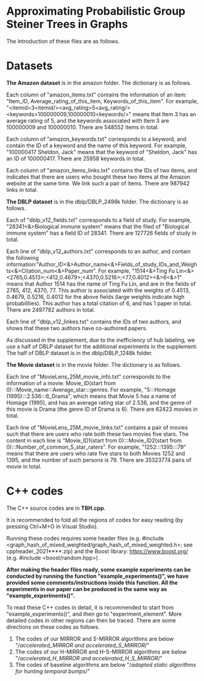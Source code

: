 # Approximating Probabilistic Group Steiner Trees in Graphs

The introduction of these files are as follows. 


# Datasets

<b>The Amazon dataset</b> is in the amazon folder. The dictionary is as follows.

Each column of "amazon_items.txt" contains the information of an item: "Item_ID, Average_rating_of_this_item, Keywords_of_this_item". For example, "\<itemid\>3\<itemid\/>\<avg_rating\>5\<avg_rating\/>\<keywords\>100000009,100000010\<keywords\/>" means that Item 3 has an average rating of 5, and the keywords associated with Item 3 are 100000009 and 100000010. There are 548552 items in total.

Each column of "amazon_keywords.txt" corresponds to a keyword, and contain the ID of a keyword and the name of this keyword. For example, "100000417	Sheldon, Jack" means that the keyword of "Sheldon, Jack" has an ID of 100000417. There are 25958 keywords in total.

Each column of "amazon_items_links.txt" contains the IDs of two items, and indicates that there are users who bought these two items at the Amazon website at the same time. We link such a pair of items. There are 987942 links in total.



<b>The DBLP dataset</b> is in the dblp/DBLP_2498k folder. The dictionary is as follows.

Each of "dblp_v12_fields.txt" corresponds to a field of study. For example, "28341\<&\>Biological immune system" means that the filed of "Biological immune system" has a field ID of 28341. There are 127726 fields of study in total.

Each line of "dblp_v12_authors.txt" corresponds to an author, and contain the following information:"Author_ID\<&\>Author_name\<&\>Fields_of_study_IDs_and_Weights\<&\>Citation_num\<&\>Paper_num". For example, "1514\<&\>Ting Fu Lin\<&\>\<2765,0.4513\>;\<412,0.4679\>;\<4370,0.5216\>;\<77,0.4012\>\<&\>6\<&\>1" means that Author 1514 has the name of Ting Fu Lin, and are in the fields of 2765, 412, 4370, 77. This author is associated with the weights of 0.4513, 0.4679, 0.5216, 0.4012 for the above fields (large weights indicate high probabilities). This author has a total citation of 6, and has 1 paper in total. There are 2497782 authors in total.

Each line of "dblp_v12_linkes.txt" contains the IDs of two authors, and shows that these two authors have co-authored papers.

As discussed in the supplement, due to the inefficiency of hub labeling, we use a half of DBLP dataset for the additional experiments in the supplement. The half of DBLP dataset is in the dblp/DBLP_1248k folder.



<b>The Movie dataset</b> is in the movie folder. The dictionary is as follows.

Each line of "MovieLens_25M_movie_info.txt" corresponds to the information of a movie: Movie_ID(start from 0):::Movie_name:::Average_star:::genres. For example, "5:::Homage (1995):::2.536:::6_Drama", which means that Movie 5 has a name of Homage (1995), and has an average rating star of 2.536, and the genre of this movie is Drama (the genre ID of Drama is 6). There are 62423 movies in total.

Each line of "MovieLens_25M_movie_links.txt" contains a pair of movies such that there are users who rate both these two movies five stars. The content in each line is "Movie_ID1(start from 0):::Movie_ID2(start from 0):::Number_of_common_5_star_raters". For example, "1252:::1395:::79" means that there are users who rate five stars to both Movies 1252 and 1395, and the number of such persons is 79. There are 35323774 pairs of movie in total.




# C++ codes 

The C++ source codes are in <b>TBH.cpp</b>. 

It is recommended to fold all the regions of codes for easy reading (by pressing Ctrl+M+O in Visual Studio). 

Running these codes requires some header files (e.g. #include <graph_hash_of_mixed_weighted/graph_hash_of_mixed_weighted.h>; see cppheader_2021****.zip) and the Boost library: https://www.boost.org/ (e.g. #include <boost/random.hpp>) . 

<b>After making the header files ready, some example experiments can be conducted by running the function "example_experiments()", we have provided some comments/instructions inside this function. All the experiments in our paper can be produced in the same way as "example_experiments()".</b>

To read these C++ codes in detail, it is recommended to start from "example_experiments()", and then go to "experiment_element". More detailed codes in other regions can then be traced. There are some directions on these codes as follows. 

1) The codes of our MIRROR and S-MIRROR algorithms are below "/*accelerated_MIRROR and accelerated_S_MIRROR*/"
2) The codes of our H-MIRROR and H-S-MIRROR algorithms are below "/*accelerated_H_MIRROR and accelerated_H_S_MIRROR*/"
3) The codes of baseline algorithms are below "/*adapted static algorithms for hunting temporal bumps*/"

